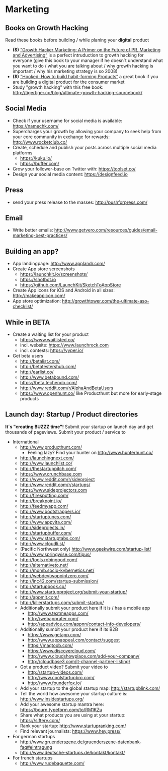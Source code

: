 # Marketing

## Books on Growth Hacking
Read these books before building / while planing your **digital** product

- **($)** ["Growth Hacker Marketing: A Primer on the Future of PR, Marketing and Advertising“](http://www.amazon.de/gp/product/1591847389/ref=as_li_tl?ie=UTF8&camp=1638&creative=19454&creativeASIN=1591847389&linkCode=as2&tag=837493-21) is a perfect intruduction to growth hacking for everyone (give this book to your manager if he doesn´t understand what you want to do / what you are talking about / why growth hacking is important / why his marketing strategy is so 2008)
- **($)** ["Hooked: How to build habit-forming Products“](http://www.amazon.de/gp/product/0241184835/ref=as_li_tl?ie=UTF8&camp=1638&creative=19454&creativeASIN=0241184835&linkCode=as2&tag=837493-21) a great book if you are building a digital product for the consumer market
- Study "growth hacking" with this free book: http://tigertiger.co/blog/ultimate-growth-hacking-sourcebook/

## Social Media 
- Check if your username for social media is available: https://namechk.com/
- Supercharges your growth by allowing your company to seek help from your core community in exchange for rewards: http://www.rocketclub.co/
- Create, schedule and publish your posts across multiple social media platforms
  - https://kuku.io/
  - https://buffer.com/
- Grow your follower-base on Twitter with: https://toolset.co/
- Design your social media content: https://designfeed.io

## Press
- send your press release to the masses: http://pushforpress.com/

## Email
- Write better emails: http://www.getvero.com/resources/guides/email-marketing-best-practices/

## Building an app?
- App landingpage: http://www.applandr.com/
- Create App store screenshots
  - https://launchkit.io/screenshots/
  - https://shotbot.io
  - https://github.com/LaunchKit/SketchToAppStore
- Create App icons for iOS and Android in all sizes: http://makeappicon.com/
- App store optimization: http://growthtower.com/the-ultimate-aso-checklist/

## While in BETA
- Create a waiting list for your product
  - https://www.waitlisted.co/
  - incl. website: https://www.launchrock.com 
  - incl. contests: https://vyper.io/
- Get beta users
  - http://betalist.com/
  - http://betatestershub.com/
  - http://earlist.co/
  - http://www.betabound.com/
  - https://beta.techendo.com/
  - http://www.reddit.com/r/AlphaAndBetaUsers
  - https://www.openhunt.co/ like Producthunt but more for early-stage products

## Launch day: Startup / Product directories
**It´s "creating BUZZZ time"!** Submit your startup on launch day and get thousands of pageviews. Submit your product / service to

- International
  - http://www.producthunt.com/
    - Feeling lazy? Find your hunter on http://www.hunterhunt.co/
  - http://launchingnext.com/
  - http://www.launchlist.co/
  - http://thestartuppitch.com/
  - https://www.crunchbase.com
  - http://www.reddit.com/r/sideproject 
  - http://www.reddit.com/r/startups/
  - https://www.sideprojectors.com
  - http://firespotting.com/
  - http://breakpoint.io/
  - http://feedmyapp.com/
  - http://www.bootstrappers.io/
  - http://startuptunes.com/
  - http://www.appvita.com/
  - http://sideprojects.in/
  - http://startupbuffer.com/
  - http://www.startuptabs.com/
  - http://www.cloudli.st/
  - (Pacific Northwest only) http://www.geekwire.com/startup-list/
  - http://www.springwise.com/tipus/
  - http://tools.robingood.com/
  - http://alternativeto.net/
  - http://momb.socio-kybernetics.net/
  - http://webdevtwopointzero.com/
  - http://inc42.com/startup-submission/
  - http://startupbook.co/
  - http://www.startupproject.org/submit-your-startup/
  - http://appmit.com/
  - http://killerstartups.com/submit-startup/
  - Additionally submit your product here if it is / has a mobile app
    - http://www.textmeapps.com/
    - http://webapprater.com/
    - http://appadvice.com/appnn/contact-info-developers/
  - Additionally sumbit your product here if its B2B
    - https://www.getapp.com/
    - http://www.appappeal.com/contact/suggest
    - https://maqtoob.com/
    - https://www.discovercloud.com/
    - http://www.cloudshowplace.com/add-your-company/
    - http://cloudbase3.com/it-channel-partner-listing/
  - Got a product video? Submit your video to
    - http://startup-videos.com/
    - http://www.coolstartupbro.com/
    - http://www.founderfox.io/
  - Add your startup to the global startup map: http://startupblink.com/
  - Tell the world how awesome your startup culture is: http://www.insidestartups.org/
  - Add your awesome startup mantra here: https://bourn.typeform.com/to/RM1KZu
  - Share what products you are using at your startup: https://siftery.com/
  - Rank your startup: http://www.startupranking.com/
  - Find relevant journalists: https://www.hey.press/
- For german startups
  - http://www.gruenderszene.de/gruenderszene-datenbank-faq#eintragung
  - http://www.deutsche-startups.de/kontakt/kontakt/
- For french startups
  - http://www.rudebaguette.com/